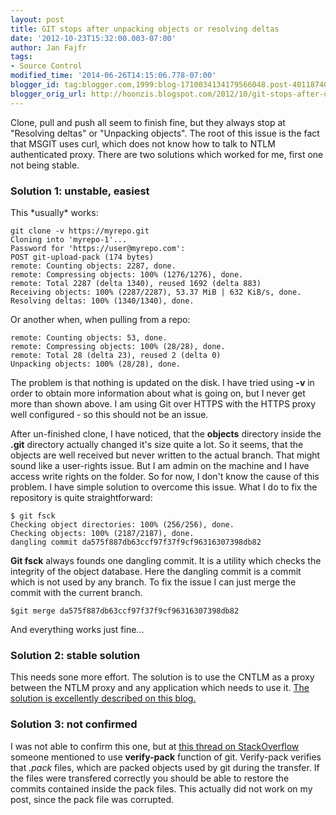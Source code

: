 ```yaml
---
layout: post
title: GIT stops after unpacking objects or resolving deltas
date: '2012-10-23T15:32:00.003-07:00'
author: Jan Fajfr
tags:
- Source Control
modified_time: '2014-06-26T14:15:06.778-07:00'
blogger_id: tag:blogger.com,1999:blog-1710034134179566048.post-4011874078382089830
blogger_orig_url: http://hoonzis.blogspot.com/2012/10/git-stops-after-unpacking-objects-or.html
---
```

Clone, pull and push all seem to finish fine, but they always stop at "Resolving deltas" or "Unpacking objects". The root of this issue is the fact that MSGIT uses curl, which does not know how to talk to NTLM authenticated proxy. There are two solutions which worked for me, first one not being stable.

### Solution 1: unstable, easiest

This \*usually\* works:

``` 
git clone -v https://myrepo.git
Cloning into 'myrepo-1'...
Password for 'https://user@myrepo.com':
POST git-upload-pack (174 bytes)
remote: Counting objects: 2287, done.
remote: Compressing objects: 100% (1276/1276), done.
remote: Total 2287 (delta 1340), reused 1692 (delta 883)
Receiving objects: 100% (2287/2287), 53.37 MiB | 632 KiB/s, done.
Resolving deltas: 100% (1340/1340), done.
```

Or another when, when pulling from a repo:

``` 
remote: Counting objects: 53, done.
remote: Compressing objects: 100% (28/28), done.
remote: Total 28 (delta 23), reused 2 (delta 0)
Unpacking objects: 100% (28/28), done.
```

The problem is that nothing is updated on the disk. I have tried using
**-v** in order to obtain more information about what is going on, but I
never get more than shown above. I am using Git over HTTPS with the
HTTPS proxy well configured - so this should not be an issue.

After un-finished clone, I have noticed, that the **objects** directory
inside the **.git** directory actually changed it's size quite a lot. So
it seems, that the objects are well received but never written to the
actual branch. That might sound like a user-rights issue. But I am admin
on the machine and I have access write rights on the folder. So for now,
I don't know the cause of this problem. I have simple solution to
overcome this issue. What I do to fix the repository is quite
straightforward:


``` 
$ git fsck
Checking object directories: 100% (256/256), done.
Checking objects: 100% (2187/2187), done.
dangling commit da575f887db63ccf97f37f9cf96316307398db82
```

**Git fsck** always founds one dangling commit. It is a utility which
checks the integrity of the object database. Here the dangling commit is
a commit which is not used by any branch. To fix the issue I can just
merge the commit with the current branch.

    $git merge da575f887db63ccf97f37f9cf96316307398db82

And everything works just fine...

### Solution 2: stable solution

This needs sone more effort. The solution is to use the CNTLM as a proxy
between the NTLM proxy and any application which needs to use it. [The
solution is excellently described on this
blog.](http://sparethought.wordpress.com/2012/12/06/setting-git-to-work-behind-ntlm-authenticated-proxy-cntlm-to-the-rescue/)

### Solution 3: not confirmed

I was not able to confirm this one, but at [this thread on StackOverflow](http://stackoverflow.com/questions/13473341/git-clone-with-ntlm-proxy-hangs-after-resolving-deltas)
someone mentioned to use **verify-pack** function of git. Verify-pack
verifies that *.pack* files, which are packed objects used by git during
the transfer. If the files were transfered correctly you should be able
to restore the commits contained inside the pack files. This actually
did not work on my post, since the pack file was corrupted.
